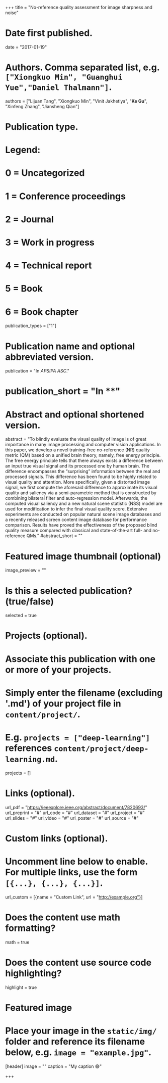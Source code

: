 +++
title = "No-reference quality assessment for image sharpness and noise"

# Date first published.
date = "2017-01-19"

# Authors. Comma separated list, e.g. `["Xiongkuo Min", "Guanghui Yue","Daniel Thalmann"]`.
authors = ["Lijuan Tang", "Xiongkuo Min", "Vinit Jakhetiya", "**Ke Gu**", "Xinfeng Zhang", "Jiansheng Qian"]
# Publication type.
# Legend:
# 0 = Uncategorized
# 1 = Conference proceedings
# 2 = Journal
# 3 = Work in progress
# 4 = Technical report
# 5 = Book
# 6 = Book chapter
publication_types = ["1"]

# Publication name and optional abbreviated version.
publication = "In *APSIPA ASC*."
# publication_short = "In **"

# Abstract and optional shortened version.
abstract = "To blindly evaluate the visual quality of image is of great importance in many image processing and computer vision applications. In this paper, we develop a novel training-free no-reference (NR) quality metric (QM) based on a unified brain theory, namely, free energy principle. The free energy principle tells that there always exists a difference between an input true visual signal and its processed one by human brain. The difference encompasses the “surprising” information between the real and processed signals. This difference has been found to be highly related to visual quality and attention. More specifically, given a distorted image signal, we first compute the aforesaid difference to approximate its visual quality and saliency via a semi-parametric method that is constructed by combining bilateral filter and auto-regression model. Afterwards, the computed visual saliency and a new natural scene statistic (NSS) model are used for modification to infer the final visual quality score. Extensive experiments are conducted on popular natural scene image databases and a recently released screen content image database for performance comparison. Results have proved the effectiveness of the proposed blind quality measure compared with classical and state-of-the-art full- and no-reference QMs."
#abstract_short = ""

# Featured image thumbnail (optional)
image_preview = ""

# Is this a selected publication? (true/false)
selected = true

# Projects (optional).
#   Associate this publication with one or more of your projects.
#   Simply enter the filename (excluding '.md') of your project file in `content/project/`.
#   E.g. `projects = ["deep-learning"]` references `content/project/deep-learning.md`.
projects = []

# Links (optional).
url_pdf = "https://ieeexplore.ieee.org/abstract/document/7820693/"
url_preprint = "#"
url_code = "#"
url_dataset = "#"
url_project = "#"
url_slides = "#"
url_video = "#"
url_poster = "#"
url_source = "#"

# Custom links (optional).
#   Uncomment line below to enable. For multiple links, use the form `[{...}, {...}, {...}]`.
 url_custom = [{name = "Custom Link", url = "http://example.org"}]

# Does the content use math formatting?
math = true

# Does the content use source code highlighting?
highlight = true

# Featured image
# Place your image in the `static/img/` folder and reference its filename below, e.g. `image = "example.jpg"`.
[header]
image = ""
caption = "My caption 😄"

+++
